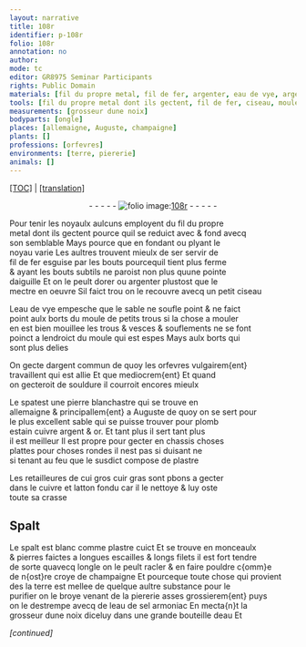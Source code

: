 ```yaml
---
layout: narrative
title: 108r
identifier: p-108r
folio: 108r
annotation: no
author:
mode: tc
editor: GR8975 Seminar Participants
rights: Public Domain
materials: [fil du propre metal, fil de fer, argenter, eau de vye, argent commun, souldure, spat, pierre blanchastre, plomb, estain, cuivre, argent, or, plastre, cuir gras, latton, crasse, Spalt, spalt, croye de champaigne, eau de sel armoniac, eau]
tools: [fil du propre metal dont ils gectent, fil de fer, ciseau, moule, ongle, bouteille]
measurements: [grosseur dune noix]
bodyparts: [ongle]
places: [allemaigne, Auguste, champaigne]
plants: []
professions: [orfevres]
environments: [terre, piererie]
animals: []
---
```


<p><a href="{{ site.baseurl }}/diplomatic/">[TOC]</a> | <a href="{{ site.baseurl }}/texts/p-108r_tl/">[translation]</a></p><div class="folio" align="center">- - - - - <a href="http://gallica.bnf.fr/ark:/12148/btv1b10500001g/f221.image" target="_blank"><img src="https://cu-mkp.github.io/2017-workshop-edition/assets/photo-icon.png" alt="folio image: " style="display:inline-block; margin-bottom:-3px;"/>108r</a> - - - - - </div>  
  
Pour tenir les noyaulx aulcuns employent du <span class="tl"><span class="m">fil du propre<br/> metal</span> dont ils gectent</span> pource quil se reduict <span class="del">avec</span> & fond avecq<br/> son semblable Mays pource que en fondant ou plyant le<br/> noyau varie Les aultres trouvent mieulx de se<span class="del">r</span> servir de<br/> <span class="tl"><span class="m">fil de fer</span></span> esguise par les bouts pourcequil tient plus ferme<br/> & ayant les bouts subtils ne paroist non plus quune pointe<br/> daiguille Et on le peult dorer ou <span class="m">argenter</span> plustost que le<br/> mectre en oeuvre Sil faict trou on le recouvre avecq un petit <span class="tl">ciseau</span>
 
L<span class="m">eau de vye</span> empesche que le sable ne soufle point & ne faict<br/> point aulx borts du <span class="tl">moule</span> de petits trous si la chose a mouler<br/> en est bien mouillee les trous & vesces & souflements ne se font<br/> poinct a lendroict du <span class="tl">moule</span> qui est espes Mays aulx borts qui<br/> sont plus delies
 
On gecte d<span class="m">argent commun</span> de quoy les <span class="pro">orfevres</span> vulgairem{ent}<br/> travaillent qui est allie <span class="del">Et que</span> mediocrem{ent} Et quand<br/> on gecteroit de <span class="m">souldure</span> il courroit encores mieulx
 
Le <span class="m">spat</span>est une <span class="m">pierre blanchastre</span> qui se trouve en<br/> <span class="pl">allemaigne</span> & principallem{ent} a <span class="pl">Auguste</span> de quoy on se sert pour<br/> le plus excellent sable qui se puisse trouver pour <span class="m">plomb</span><br/> <span class="m">estain</span> <span class="m">cuivre</span> <span class="m">argent</span> & <span class="m">or</span>. Et tant plus il sert tant plus<br/> il est meilleur Il est propre pour gecter en chassis choses<br/> plattes pour choses rondes il nest pas si duisant ne<br/> si tenant au feu que le susdict compose de <span class="m">plastre</span>
 
Les retailleures de <span class="del">cui</span> gros <span class="m">cuir gras</span> sont <span class="del">p</span><span class="add">b</span>ons a gecter<br/> dans le <span class="m">cuivre</span> et <span class="m">latton</span> fondu car il le nettoye & luy oste<br/> toute sa <span class="m">crasse</span>
 
 
  

## <span class="m">Spalt</span>

 
Le <span class="m">spalt</span> est blanc comme <span class="m">plastre</span> cuict Et se trouve en monceaulx<br/> & pierres faictes a longues escailles & longs filets il est fort tendre<br/> de sorte quavecq l<span class="tl"><span class="bp">ongle</span></span> on le peult racler & en faire pouldre c{omm}e<br/> de n{ost}re <span class="m">croye de <span class="pl">champaigne</span></span> Et pourceque toute chose qui provient<br/> des la <span class="env">terre</span> est mellee de quelque aultre substance pour le<br/> purifier on le broye venant de la <span class="env">piererie</span> asses grossierem{ent} puys<br/> on le destrempe avecq de l<span class="m">eau de sel armoniac</span> En mecta{n}t la<br/> <span class="ms">grosseur dune noix</span> diceluy dans une grande <span class="tl">bouteille</span> d<span class="m">eau</span> Et
 
*[continued]*
 
